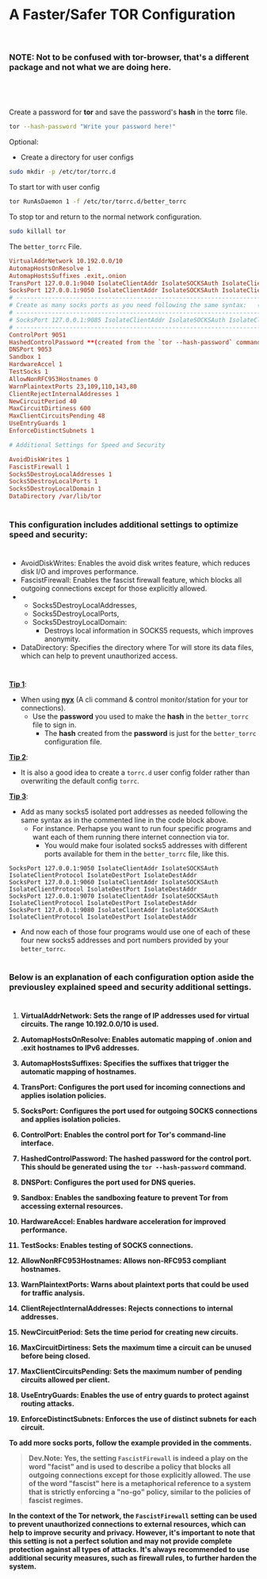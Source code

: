 <!-- markdownlint-disable -->
<h1>A Faster/Safer TOR Configuration</h1><br>
  <h3><b>NOTE:</b> Not to be confused with <b>tor-browser</b>, that's a different package and not what we are doing here.</h3><br>

# 

 Create a password for **tor** and save the password's **hash** in the **torrc** file.

  ```bash
  tor --hash-password "Write your password here!"
  ```

 Optional:
  - Create a directory for user configs
  
  ```bash
  sudo mkdir -p /etc/tor/torrc.d
  ```
 To start tor with user config

  ```bash
  tor RunAsDaemon 1 -f /etc/tor/torrc.d/better_torrc
  ```

 To stop tor and return to the normal network configuration.

  ```bash
  sudo killall tor
  ```

 The `better_torrc` File.

  ```conf
  VirtualAddrNetwork 10.192.0.0/10
  AutomapHostsOnResolve 1
  AutomapHostsSuffixes .exit,.onion
  TransPort 127.0.0.1:9040 IsolateClientAddr IsolateSOCKSAuth IsolateClientProtocol IsolateDestPort IsolateDestAddr
  SocksPort 127.0.0.1:9050 IsolateClientAddr IsolateSOCKSAuth IsolateClientProtocol IsolateDestPort IsolateDestAddr
  # ------------------------------------------------------------------------------------------------------------------
  # Create as many socks ports as you need following the same syntax:   (Example following port 9050 above)
  # ------------------------------------------------------------------------------------------------------------------
  # SocksPort 127.0.0.1:9085 IsolateClientAddr IsolateSOCKSAuth IsolateClientProtocol IsolateDestPort IsolateDestAddr
  # ------------------------------------------------------------------------------------------------------------------
  ControlPort 9051
  HashedControlPassword **(created from the `tor --hash-password` command)**
  DNSPort 9053
  Sandbox 1
  HardwareAccel 1
  TestSocks 1
  AllowNonRFC953Hostnames 0
  WarnPlaintextPorts 23,109,110,143,80
  ClientRejectInternalAddresses 1
  NewCircuitPeriod 40
  MaxCircuitDirtiness 600
  MaxClientCircuitsPending 48
  UseEntryGuards 1
  EnforceDistinctSubnets 1

  # Additional Settings for Speed and Security

  AvoidDiskWrites 1
  FascistFirewall 1
  Socks5DestroyLocalAddresses 1
  Socks5DestroyLocalPorts 1
  Socks5DestroyLocalDomain 1
  DataDirectory /var/lib/tor
  ```

#

### This configuration includes additional settings to optimize speed and security:

#

- AvoidDiskWrites: Enables the avoid disk writes feature, which reduces disk I/O and improves performance.
- FascistFirewall: Enables the fascist firewall feature, which blocks all outgoing connections except for those explicitly allowed.
-  - Socks5DestroyLocalAddresses,       
   - Socks5DestroyLocalPorts, 
   - Socks5DestroyLocalDomain: 
     - Destroys local information in SOCKS5 requests, which improves anonymity.
- DataDirectory: Specifies the directory where Tor will store its data files, which can help to prevent unauthorized access.

#

<u><b>Tip 1</b></u>:<br>
  - When using <b><u>nyx</b></u> (A cli command & control monitor/station for your tor connections).<br>
    - Use the <b>password</b> you used to make the <b>hash</b> in the `better_torrc` file to sign in.<br> 
      - The <b>hash</b> created from the <b>password</b> is just for the `better_torrc` configuration file.<br>

<u><b>Tip 2</b></u>:<br> 
  - It is also a good idea to create a `torrc.d` user config folder rather than overwriting the default config `torrc`.<br>

<u><b>Tip 3</b></u>:<br>
  - Add as many socks5 isolated port addresses as needed following the same syntax as in the commented line in the code block above.<br>
    - For instance. Perhapse you want to run four specific programs and want each of them running there internet connection via tor.<br>
      - You would make four isolated socks5 addresses with different ports available for them in the `better_torrc` file, like this.<br>

  ```
  SocksPort 127.0.0.1:9050 IsolateClientAddr IsolateSOCKSAuth IsolateClientProtocol IsolateDestPort IsolateDestAddr
  SocksPort 127.0.0.1:9060 IsolateClientAddr IsolateSOCKSAuth IsolateClientProtocol IsolateDestPort IsolateDestAddr
  SocksPort 127.0.0.1:9070 IsolateClientAddr IsolateSOCKSAuth IsolateClientProtocol IsolateDestPort IsolateDestAddr
  SocksPort 127.0.0.1:9080 IsolateClientAddr IsolateSOCKSAuth IsolateClientProtocol IsolateDestPort IsolateDestAddr
  ```

  - And now each of those four programs would use one of each of these four new socks5 addresses and port numbers provided by your `better_torrc`.

#

### Below is an explanation of each configuration option aside the previousley explained speed and security additional settings.

#

1. <b>VirtualAddrNetwork<b/>: Sets the range of IP addresses used for virtual circuits. The range 10.192.0.0/10 is used.

2. <b>AutomapHostsOnResolve<b/>: Enables automatic mapping of .onion and .exit hostnames to IPv6 addresses.

3. <b>AutomapHostsSuffixes<b/>: Specifies the suffixes that trigger the automatic mapping of hostnames.

4. <b>TransPort<b/>: Configures the port used for incoming connections and applies isolation policies.

5. <b>SocksPort<b/>: Configures the port used for outgoing SOCKS connections and applies isolation policies.

6. <b>ControlPort<b/>: Enables the control port for Tor's command-line interface.

7. <b>HashedControlPassword<b/>: The hashed password for the control port. This should be generated using the `tor --hash-password` command.

8. <b>DNSPort<b/>: Configures the port used for DNS queries.

9. <b>Sandbox<b/>: Enables the sandboxing feature to prevent Tor from accessing external resources.

10. <b>HardwareAccel<b/>: Enables hardware acceleration for improved performance.

11. <b>TestSocks<b/>: Enables testing of SOCKS connections.

12. <b>AllowNonRFC953Hostnames<b/>: Allows non-RFC953 compliant hostnames.

13. <b>WarnPlaintextPorts<b/>: Warns about plaintext ports that could be used for traffic analysis.

14. <b>ClientRejectInternalAddresses<b/>: Rejects connections to internal addresses.

15. <b>NewCircuitPeriod<b/>: Sets the time period for creating new circuits.

16. <b>MaxCircuitDirtiness<b/>: Sets the maximum time a circuit can be unused before being closed.

17. <b>MaxClientCircuitsPending<b/>: Sets the maximum number of pending circuits allowed per client.

18. <b>UseEntryGuards<b/>: Enables the use of entry guards to protect against routing attacks.

19. <b>EnforceDistinctSubnets<b/>: Enforces the use of distinct subnets for each circuit.

To add more socks ports, follow the example provided in the comments.

> Dev.Note: Yes, the setting `FascistFirewall` is indeed a play on the word "facist" and is used to describe a policy that blocks all outgoing connections except for those explicitly allowed. The use of the word "fascist" here is a metaphorical reference to a system that is strictly enforcing a "no-go" policy, similar to the policies of fascist regimes.

In the context of the Tor network, the `FascistFirewall` setting can be used to prevent unauthorized connections to external resources, which can help to improve security and privacy. However, it's important to note that this setting is not a perfect solution and may not provide complete protection against all types of attacks. It's always recommended to use additional security measures, such as firewall rules, to further harden the system.